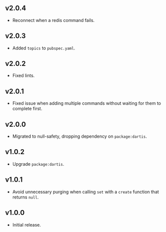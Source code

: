 ## v2.0.4
 * Reconnect when a redis command fails.

## v2.0.3
 * Added `topics` to `pubspec.yaml`.

## v2.0.2
 * Fixed lints.

## v2.0.1
 * Fixed issue when adding multiple commands without waiting for them to complete first.

## v2.0.0
 * Migrated to null-safety, dropping dependency on `package:dartis`.

## v1.0.2
 * Upgrade `package:dartis`.

## v1.0.1
 * Avoid unnecessary purging when calling `set` with a `create` function that
   returns `null`.

## v1.0.0
 * Initial release.

